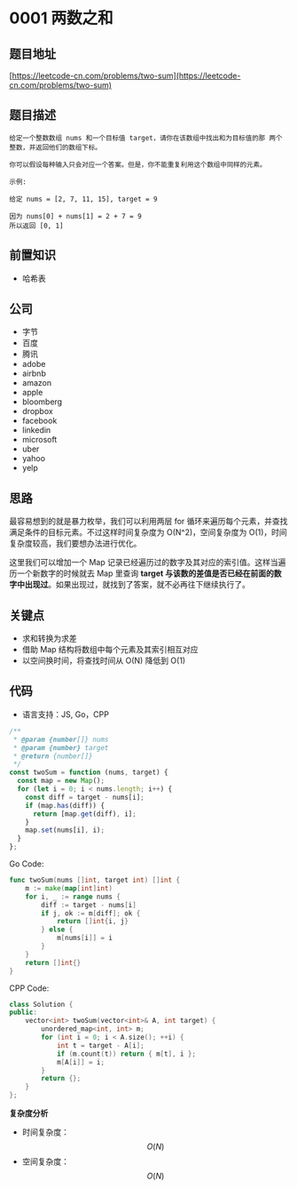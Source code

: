 # 0001 两数之和

## 题目地址

[https://leetcode-cn.com/problems/two-sum](https://leetcode-cn.com/problems/two-sum)

## 题目描述

```text
给定一个整数数组 nums 和一个目标值 target，请你在该数组中找出和为目标值的那 两个 整数，并返回他们的数组下标。

你可以假设每种输入只会对应一个答案。但是，你不能重复利用这个数组中同样的元素。

示例:

给定 nums = [2, 7, 11, 15], target = 9

因为 nums[0] + nums[1] = 2 + 7 = 9
所以返回 [0, 1]
```

## 前置知识

* 哈希表

## 公司

* 字节
* 百度
* 腾讯
* adobe
* airbnb
* amazon
* apple
* bloomberg
* dropbox
* facebook
* linkedin
* microsoft
* uber
* yahoo
* yelp

## 思路

最容易想到的就是暴力枚举，我们可以利用两层 for 循环来遍历每个元素，并查找满足条件的目标元素。不过这样时间复杂度为 O\(N^2\)，空间复杂度为 O\(1\)，时间复杂度较高，我们要想办法进行优化。

这里我们可以增加一个 Map 记录已经遍历过的数字及其对应的索引值。这样当遍历一个新数字的时候就去 Map 里查询 **target 与该数的差值是否已经在前面的数字中出现过**。如果出现过，就找到了答案，就不必再往下继续执行了。

## 关键点

* 求和转换为求差
* 借助 Map 结构将数组中每个元素及其索引相互对应
* 以空间换时间，将查找时间从 O\(N\) 降低到 O\(1\)

## 代码

* 语言支持：JS, Go，CPP

```javascript
/**
 * @param {number[]} nums
 * @param {number} target
 * @return {number[]}
 */
const twoSum = function (nums, target) {
  const map = new Map();
  for (let i = 0; i < nums.length; i++) {
    const diff = target - nums[i];
    if (map.has(diff)) {
      return [map.get(diff), i];
    }
    map.set(nums[i], i);
  }
};
```

Go Code:

```go
func twoSum(nums []int, target int) []int {
    m := make(map[int]int)
    for i, _ := range nums {
        diff := target - nums[i]
        if j, ok := m[diff]; ok {
            return []int{i, j}
        } else {
            m[nums[i]] = i
        }
    }
    return []int{}
}
```

CPP Code:

```cpp
class Solution {
public:
    vector<int> twoSum(vector<int>& A, int target) {
        unordered_map<int, int> m;
        for (int i = 0; i < A.size(); ++i) {
            int t = target - A[i];
            if (m.count(t)) return { m[t], i };
            m[A[i]] = i;
        }
        return {};
    }
};
```

**复杂度分析**

* 时间复杂度：$$O(N)$$
* 空间复杂度：$$O(N)$$

